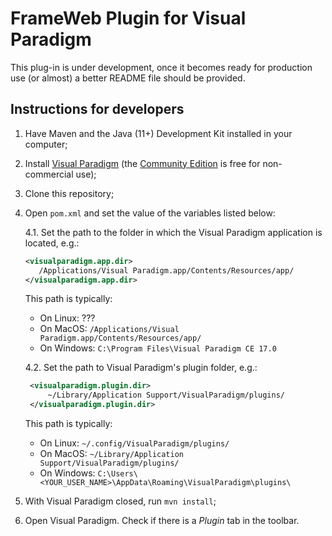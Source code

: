 # FrameWeb Plugin for Visual Paradigm

This plug-in is under development, once it becomes ready for production use (or almost) a better README file should be provided.

## Instructions for developers

1. Have Maven and the Java (11+) Development Kit installed in your computer;

2. Install [Visual Paradigm](https://www.visual-paradigm.com/download/) (the [Community Edition](https://www.visual-paradigm.com/download/community.jsp) is free for non-commercial use);

3. Clone this repository;

4. Open `pom.xml` and set the value of the variables listed below:

    4.1. Set the path to the folder in which the Visual Paradigm application is located, e.g.:

    ```xml
    <visualparadigm.app.dir>
       /Applications/Visual Paradigm.app/Contents/Resources/app/
    </visualparadigm.app.dir>
    ```

    This path is typically:

    * On Linux: ???
    * On MacOS: `/Applications/Visual Paradigm.app/Contents/Resources/app/`
    * On Windows: `C:\Program Files\Visual Paradigm CE 17.0`

   4.2. Set the path to Visual Paradigm's plugin folder, e.g.:

   ```xml
    <visualparadigm.plugin.dir>
        ~/Library/Application Support/VisualParadigm/plugins/
    </visualparadigm.plugin.dir>
    ```

    This path is typically:

    * On Linux: `~/.config/VisualParadigm/plugins/`
    * On MacOS: `~/Library/Application Support/VisualParadigm/plugins/`
    * On Windows: `C:\Users\<YOUR_USER_NAME>\AppData\Roaming\VisualParadigm\plugins\`

5. With Visual Paradigm closed, run `mvn install`;

6. Open Visual Paradigm. Check if there is a _Plugin_ tab in the toolbar.
